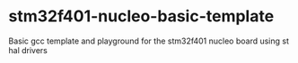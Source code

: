stm32f401-nucleo-basic-template
===============================

Basic gcc template and playground for the stm32f401 nucleo board using st hal drivers
